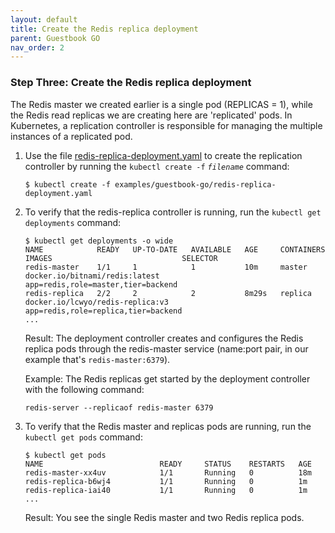 ```yaml
---
layout: default
title: Create the Redis replica deployment
parent: Guestbook GO
nav_order: 2
---
```



### Step Three: Create the Redis replica deployment

The Redis master we created earlier is a single pod (REPLICAS = 1), while the Redis read replicas we are creating here are 'replicated' pods. In Kubernetes, a replication controller is responsible for managing the multiple instances of a replicated pod.

1. Use the file [redis-replica-deployment.yaml](redis-replica-deployment.yaml) to create the replication controller by running the `kubectl create -f` *`filename`* command:

    ```console
    $ kubectl create -f examples/guestbook-go/redis-replica-deployment.yaml
    
    ```

2. To verify that the redis-replica controller is running, run the `kubectl get deployments` command:

    ```console
    $ kubectl get deployments -o wide
    NAME            READY   UP-TO-DATE   AVAILABLE   AGE     CONTAINERS   IMAGES                             SELECTOR    
    redis-master    1/1     1            1           10m     master       docker.io/bitnami/redis:latest     app=redis,role=master,tier=backend
    redis-replica   2/2     2            2           8m29s   replica      docker.io/lcwyo/redis-replica:v3   app=redis,role=replica,tier=backend
    ...
    ```

    Result: The deployment controller creates and configures the Redis replica pods through the redis-master service (name:port pair, in our example that's `redis-master:6379`).

    Example:
    The Redis replicas get started by the deployment controller with the following command:

    ```console
    redis-server --replicaof redis-master 6379
    ```

3. To verify that the Redis master and replicas pods are running, run the `kubectl get pods` command:

    ```console
    $ kubectl get pods
    NAME                          READY     STATUS    RESTARTS   AGE
    redis-master-xx4uv            1/1       Running   0          18m
    redis-replica-b6wj4           1/1       Running   0          1m
    redis-replica-iai40           1/1       Running   0          1m
    ...
    ```

    Result: You see the single Redis master and two Redis replica pods.
